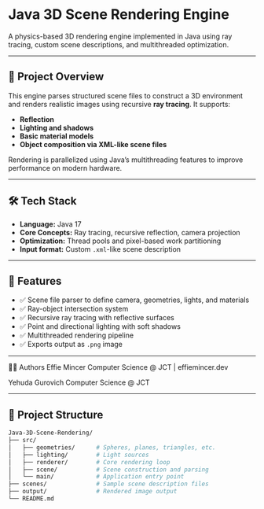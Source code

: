 # Java 3D Scene Rendering Engine

A physics-based 3D rendering engine implemented in Java using ray tracing, custom scene descriptions, and multithreaded optimization.

---

## 🧠 Project Overview

This engine parses structured scene files to construct a 3D environment and renders realistic images using recursive **ray tracing**. It supports:
- **Reflection**
- **Lighting and shadows**
- **Basic material models**
- **Object composition via XML-like scene files**

Rendering is parallelized using Java’s multithreading features to improve performance on modern hardware.

---

## 🛠️ Tech Stack

- **Language:** Java 17
- **Core Concepts:** Ray tracing, recursive reflection, camera projection
- **Optimization:** Thread pools and pixel-based work partitioning
- **Input format:** Custom `.xml`-like scene description

---

## 🚀 Features

- ✅ Scene file parser to define camera, geometries, lights, and materials
- ✅ Ray-object intersection system
- ✅ Recursive ray tracing with reflective surfaces
- ✅ Point and directional lighting with soft shadows
- ✅ Multithreaded rendering pipeline
- ✅ Exports output as `.png` image

---

🧑‍💻 Authors
Effie Mincer Computer Science @ JCT | effiemincer.dev

Yehuda Gurovich Computer Science @ JCT

---

## 🧱 Project Structure

```bash
Java-3D-Scene-Rendering/
├── src/
│   ├── geometries/      # Spheres, planes, triangles, etc.
│   ├── lighting/        # Light sources
│   ├── renderer/        # Core rendering loop
│   ├── scene/           # Scene construction and parsing
│   └── main/            # Application entry point
├── scenes/              # Sample scene description files
├── output/              # Rendered image output
└── README.md

